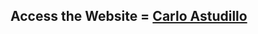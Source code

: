## Access the Website = [Carlo Astudillo](https://ast2u.github.io/CarloAstudillo-Portfolio-Website/)